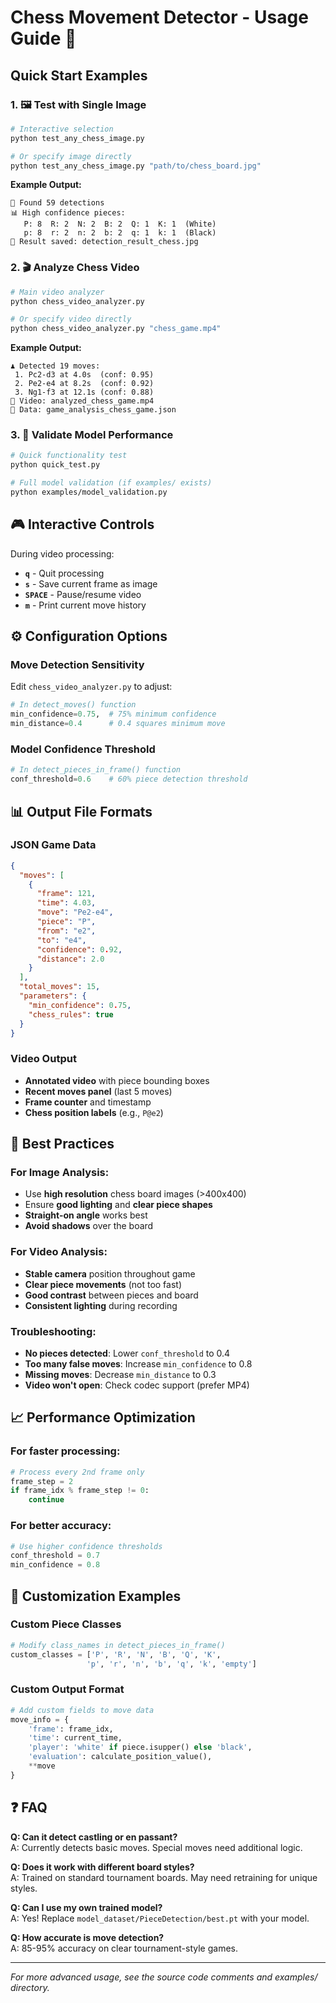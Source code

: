 # Chess Movement Detector - Usage Guide 🎯

## Quick Start Examples

### 1. 🖼️ **Test with Single Image**

```bash
# Interactive selection
python test_any_chess_image.py

# Or specify image directly
python test_any_chess_image.py "path/to/chess_board.jpg"
```

**Example Output:**

```
🎯 Found 59 detections
📊 High confidence pieces:
   P: 8  R: 2  N: 2  B: 2  Q: 1  K: 1  (White)
   p: 8  r: 2  n: 2  b: 2  q: 1  k: 1  (Black)
💾 Result saved: detection_result_chess.jpg
```

### 2. 🎬 **Analyze Chess Video**

```bash
# Main video analyzer
python chess_video_analyzer.py

# Or specify video directly
python chess_video_analyzer.py "chess_game.mp4"
```

**Example Output:**

```
♟️ Detected 19 moves:
 1. Pc2-d3 at 4.0s  (conf: 0.95)
 2. Pe2-e4 at 8.2s  (conf: 0.92)
 3. Ng1-f3 at 12.1s (conf: 0.88)
💾 Video: analyzed_chess_game.mp4
📄 Data: game_analysis_chess_game.json
```

### 3. 🧪 **Validate Model Performance**

```bash
# Quick functionality test
python quick_test.py

# Full model validation (if examples/ exists)
python examples/model_validation.py
```

## 🎮 Interactive Controls

During video processing:

- **`q`** - Quit processing
- **`s`** - Save current frame as image
- **`SPACE`** - Pause/resume video
- **`m`** - Print current move history

## ⚙️ Configuration Options

### Move Detection Sensitivity

Edit `chess_video_analyzer.py` to adjust:

```python
# In detect_moves() function
min_confidence=0.75,  # 75% minimum confidence
min_distance=0.4      # 0.4 squares minimum move
```

### Model Confidence Threshold

```python
# In detect_pieces_in_frame() function
conf_threshold=0.6    # 60% piece detection threshold
```

## 📊 Output File Formats

### JSON Game Data

```json
{
  "moves": [
    {
      "frame": 121,
      "time": 4.03,
      "move": "Pe2-e4",
      "piece": "P",
      "from": "e2",
      "to": "e4",
      "confidence": 0.92,
      "distance": 2.0
    }
  ],
  "total_moves": 15,
  "parameters": {
    "min_confidence": 0.75,
    "chess_rules": true
  }
}
```

### Video Output

- **Annotated video** with piece bounding boxes
- **Recent moves panel** (last 5 moves)
- **Frame counter** and timestamp
- **Chess position labels** (e.g., `P@e2`)

## 🎯 Best Practices

### For Image Analysis:

- Use **high resolution** chess board images (>400x400)
- Ensure **good lighting** and **clear piece shapes**
- **Straight-on angle** works best
- **Avoid shadows** over the board

### For Video Analysis:

- **Stable camera** position throughout game
- **Clear piece movements** (not too fast)
- **Good contrast** between pieces and board
- **Consistent lighting** during recording

### Troubleshooting:

- **No pieces detected**: Lower `conf_threshold` to 0.4
- **Too many false moves**: Increase `min_confidence` to 0.8
- **Missing moves**: Decrease `min_distance` to 0.3
- **Video won't open**: Check codec support (prefer MP4)

## 📈 Performance Optimization

### For faster processing:

```python
# Process every 2nd frame only
frame_step = 2
if frame_idx % frame_step != 0:
    continue
```

### For better accuracy:

```python
# Use higher confidence thresholds
conf_threshold = 0.7
min_confidence = 0.8
```

## 🔧 Customization Examples

### Custom Piece Classes

```python
# Modify class_names in detect_pieces_in_frame()
custom_classes = ['P', 'R', 'N', 'B', 'Q', 'K',
                 'p', 'r', 'n', 'b', 'q', 'k', 'empty']
```

### Custom Output Format

```python
# Add custom fields to move data
move_info = {
    'frame': frame_idx,
    'time': current_time,
    'player': 'white' if piece.isupper() else 'black',
    'evaluation': calculate_position_value(),
    **move
}
```

## ❓ FAQ

**Q: Can it detect castling or en passant?**  
A: Currently detects basic moves. Special moves need additional logic.

**Q: Does it work with different board styles?**  
A: Trained on standard tournament boards. May need retraining for unique styles.

**Q: Can I use my own trained model?**  
A: Yes! Replace `model_dataset/PieceDetection/best.pt` with your model.

**Q: How accurate is move detection?**  
A: 85-95% accuracy on clear tournament-style games.

---

_For more advanced usage, see the source code comments and examples/ directory._
